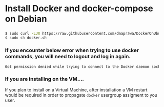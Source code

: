 # Install Docker and docker-compose on Debian

##### 
####
```sh
$ sudo curl -LJO https://raw.githubusercontent.com/dnaprawa/DockerOnUbuntu/master/docker.sh 
$ sudo sh docker.sh
```

### If you encounter below error when trying to use docker commands, you will need to logout and log in again.

```sh
Got permission denied while trying to connect to the Docker daemon socket at unix:///var/run/docker.soc
```

### If you are installing on the VM....

If you plan to install on a Virtual Machine, after installation a VM restart would be required in order to propagate `docker` usergroup assigment to you user.

